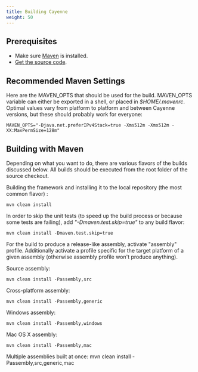 ```yaml
---
title: Building Cayenne
weight: 50
---
```


## Prerequisites

* Make sure [Maven](http://maven.apache.org/) is installed.
* [Get the source code](/dev/code-repository.html).

## Recommended Maven Settings

Here are the MAVEN_OPTS that should be used for the build. MAVEN_OPTS variable can either be exported in a shell, 
or placed in *$HOME/.mavenrc*. Optimal values vary from platform to platform and between Cayenne versions, 
but these should probably work for everyone:

    MAVEN_OPTS="-Djava.net.preferIPv4Stack=true -Xms512m -Xmx512m -XX:MaxPermSize=128m"

## Building with Maven

Depending on what you want to do, there are various flavors of the builds
discussed below. All builds should be executed from the root folder of the source checkout.

Building the framework and installing it to the local repository (the most
common flavor) :

    mvn clean install
    
In order to skip the unit tests (to speed up the build process or because
some tests are failing), add *"-Dmaven.test.skip=true"* to any build
flavor:

    mvn clean install -Dmaven.test.skip=true

For the build to produce a release-like assembly, activate "assembly"
profile. Additionally activate a profile specific for the target platform
of a given assembly (otherwise assembly profile won't produce anything). 

Source assembly: 

    mvn clean install -Passembly,src

Cross-platform assembly:

    mvn clean install -Passembly,generic

Windows assembly:

    mvn clean install -Passembly,windows

Mac OS X assembly:

    mvn clean install -Passembly,mac

Multiple assemblies built at once:
    mvn clean install -Passembly,src,generic,mac